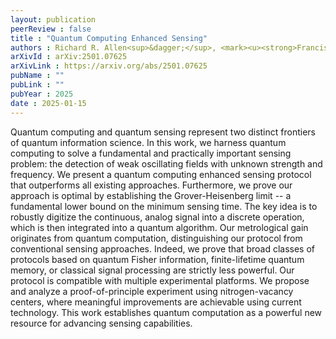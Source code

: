 ```yaml
---
layout: publication
peerReview : false
title : "Quantum Computing Enhanced Sensing"
authors : Richard R. Allen<sup>&dagger;</sup>, <mark><u><strong>Francisco Machado<sup>&dagger;</sup></strong></u></mark>, Isaac L. Chuang, Hsin-Yuan Huang, Soonwon Choi
arXivId : arXiv:2501.07625
arXivLink : https://arxiv.org/abs/2501.07625
pubName : ""
pubLink : ""
pubYear : 2025
date : 2025-01-15
---
```


Quantum computing and quantum sensing represent two distinct frontiers of quantum information science. In this work, we harness quantum computing to solve a fundamental and practically important sensing problem: the detection of weak oscillating fields with unknown strength and frequency. We present a quantum computing enhanced sensing protocol that outperforms all existing approaches. Furthermore, we prove our approach is optimal by establishing the Grover-Heisenberg limit -- a fundamental lower bound on the minimum sensing time. The key idea is to robustly digitize the continuous, analog signal into a discrete operation, which is then integrated into a quantum algorithm. Our metrological gain originates from quantum computation, distinguishing our protocol from conventional sensing approaches. Indeed, we prove that broad classes of protocols based on quantum Fisher information, finite-lifetime quantum memory, or classical signal processing are strictly less powerful. Our protocol is compatible with multiple experimental platforms. We propose and analyze a proof-of-principle experiment using nitrogen-vacancy centers, where meaningful improvements are achievable using current technology. This work establishes quantum computation as a powerful new resource for advancing sensing capabilities. 

